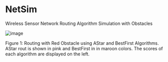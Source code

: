 # NetSim
Wireless Sensor Network Routing Algorithm Simulation with Obstacles

![image](https://github.com/hsmazumdar/NetSim/assets/16040087/f01e1e3d-7021-4a93-b29c-ae8b1fef664f)


Figure 1: Routing with Red Obstacle using AStar and BestFirst Algorithms. AStar rout is shown in pink and BestFirst in in maroon colors. The scores of each algorithm are displayed on the left.


